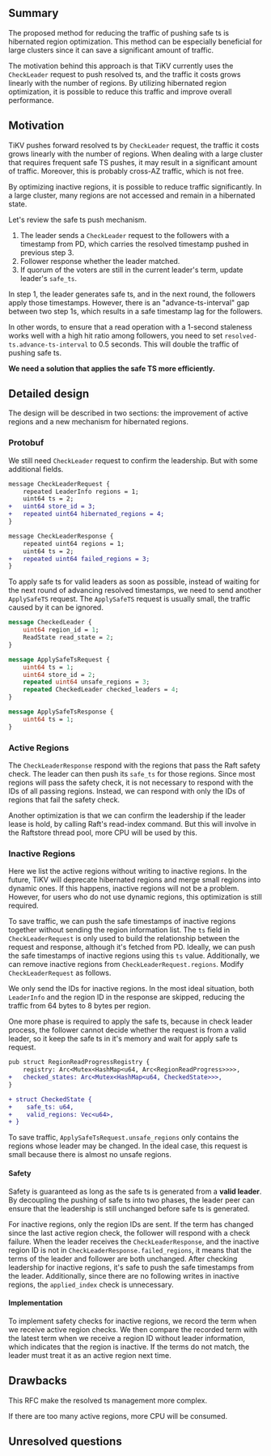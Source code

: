 ## Summary

The proposed method for reducing the traffic of pushing safe ts is hibernated region optimization. This method can be especially beneficial for large clusters since it can save a significant amount of traffic.

The motivation behind this approach is that TiKV currently uses the `CheckLeader` request to push resolved ts, and the traffic it costs grows linearly with the number of regions. By utilizing hibernated region optimization, it is possible to reduce this traffic and improve overall performance.

## Motivation

TiKV pushes forward resolved ts by `CheckLeader` request, the traffic it costs grows linearly with the number of regions. When dealing with a large cluster that requires frequent safe TS pushes, it may result in a significant amount of traffic. Moreover, this is probably cross-AZ traffic, which is not free.

By optimizing inactive regions, it is possible to reduce traffic significantly. In a large cluster, many regions are not accessed and remain in a hibernated state.

Let's review the safe ts push mechanism.

1. The leader sends a `CheckLeader` request to the followers with a timestamp from PD, which carries the resolved timestamp pushed in previous step 3.
2. Follower response whether the leader matched.
3. If quorum of the voters are still in the current leader's term, update leader's `safe_ts`.

In step 1, the leader generates safe ts, and in the next round, the followers apply those timestamps. However, there is an "advance-ts-interval" gap between two step 1s, which results in a safe timestamp lag for the followers.

In other words, to ensure that a read operation with a 1-second staleness works well with a high hit ratio among followers, you need to set `resolved-ts.advance-ts-interval` to 0.5 seconds. This will double the traffic of pushing safe ts.

**We need a solution that applies the safe TS more efficiently.**

## Detailed design

The design will be described in two sections: the improvement of active regions and a new mechanism for hibernated regions.

### Protobuf

We still need `CheckLeader` request to confirm the leadership. But with some additional fields.

```diff
message CheckLeaderRequest {
    repeated LeaderInfo regions = 1;
    uint64 ts = 2;
+   uint64 store_id = 3;
+   repeated uint64 hibernated_regions = 4;
}

message CheckLeaderResponse {
    repeated uint64 regions = 1;
    uint64 ts = 2;
+   repeated uint64 failed_regions = 3;
}
```

To apply safe ts for valid leaders as soon as possible, instead of waiting for the next round of advancing resolved timestamps, we need to send another `ApplySafeTS` request. The `ApplySafeTS` request is usually small, the traffic caused by it can be ignored.

```protobuf
message CheckedLeader {
    uint64 region_id = 1;
    ReadState read_state = 2;
}

message ApplySafeTsRequest {
    uint64 ts = 1;
    uint64 store_id = 2;
    repeated uint64 unsafe_regions = 3;
    repeated CheckedLeader checked_leaders = 4;
}

message ApplySafeTsResponse {
    uint64 ts = 1;
}
```

### Active Regions

The `CheckLeaderResponse` respond with the regions that pass the Raft safety check. The leader can then push its `safe_ts` for those regions. Since most regions will pass the safety check, it is not necessary to respond with the IDs of all passing regions. Instead, we can respond with only the IDs of regions that fail the safety check.

Another optimization is that we can confirm the leadership if the leader lease is hold, by calling Raft's read-index command. But this will involve in the Raftstore thread pool, more CPU will be used by this.

### Inactive Regions

Here we list the active regions without writing to inactive regions. In the future, TiKV will deprecate hibernated regions and merge small regions into dynamic ones. If this happens, inactive regions will not be a problem. However, for users who do not use dynamic regions, this optimization is still required.

To save traffic, we can push the safe timestamps of inactive regions together without sending the region information list. The `ts` field in `CheckLeaderRequest` is only used to build the relationship between the request and response, although it's fetched from PD. Ideally, we can push the safe timestamps of inactive regions using this `ts` value. Additionally, we can remove inactive regions from `CheckLeaderRequest.regions`. Modify `CheckLeaderRequest` as follows.

We only send the IDs for inactive regions. In the most ideal situation, both `LeaderInfo` and the region ID in the response are skipped, reducing the traffic from 64 bytes to 8 bytes per region.

One more phase is required to apply the safe ts, because in check leader process, the follower cannot decide whether the request is from a valid leader, so it keep the safe ts in it's memory and wait for apply safe ts request.

```diff
pub struct RegionReadProgressRegistry {
    registry: Arc<Mutex<HashMap<u64, Arc<RegionReadProgress>>>>,
+   checked_states: Arc<Mutex<HashMap<u64, CheckedState>>>,
}

+ struct CheckedState {
+    safe_ts: u64,
+    valid_regions: Vec<u64>,
+ }
```

To save traffic, `ApplySafeTsRequest.unsafe_regions` only contains the regions whose leader may be changed. In the ideal case, this request is small because there is almost no unsafe regions.

#### Safety

Safety is guaranteed as long as the safe ts is generated from a **valid leader**. By decoupling the pushing of safe ts into two phases, the leader peer can ensure that the leadership is still unchanged before safe ts is generated.

For inactive regions, only the region IDs are sent. If the term has changed since the last active region check, the follower will respond with a check failure. When the leader receives the `CheckLeaderResponse`, and the inactive region ID is not in `CheckLeaderResponse.failed_regions`, it means that the terms of the leader and follower are both unchanged. After checking leadership for inactive regions, it's safe to push the safe timestamps from the leader. Additionally, since there are no following writes in inactive regions, the `applied_index` check is unnecessary.

#### Implementation

To implement safety checks for inactive regions, we record the term when we receive active region checks. We then compare the recorded term with the latest term when we receive a region ID without leader information, which indicates that the region is inactive. If the terms do not match, the leader must treat it as an active region next time.

## Drawbacks

This RFC make the resolved ts management more complex.

If there are too many active regions, more CPU will be consumed.

## Unresolved questions

